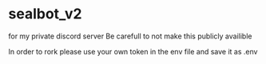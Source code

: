 # sealbot_v2

for my private discord server
Be carefull to not make this publicly availible


In order to rork please use your own token in the env file and save it as .env